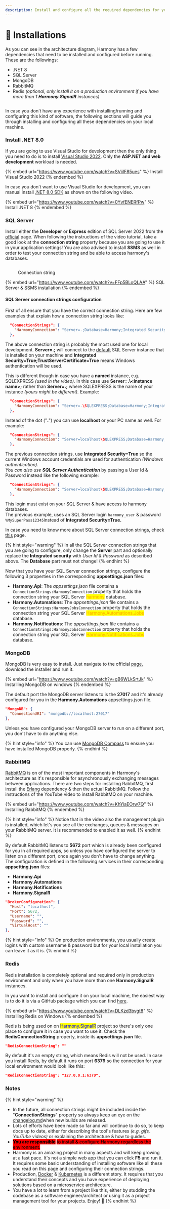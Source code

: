 ```yaml
---
description: Install and configure all the required dependencies for your local environment
---
```


# 📀 Installations

As you can see in the architecture diagram, Harmony has a few dependencies that need to be installed and configured before running. These are the followings:

* .NET 8
* SQL Server
* MongoDB
* RabbitMQ
* Redis _(optional, only install it on a production environment if you have more than 1 **Harmony.SignalR** instances)_

<figure><img src="../../.gitbook/assets/harmony-architecture.gif" alt=""><figcaption></figcaption></figure>

In case you don't have any experience with installing/running and configuring this kind of software, the following sections will guide you through installing and configuring all these dependencies on your local machine.

### Install .NET 8.0

If you are going to use Visual Studio for development then the only thing you need to do is to install [Visual Studio 2022](https://learn.microsoft.com/en-us/visualstudio/install/install-visual-studio?view=vs-2022). Only the **ASP.NET and web development** workload is needed.

{% embed url="https://www.youtube.com/watch?v=SViilF85ues" %}
Install Visual Studio 2022
{% endembed %}

In case you don't want to use Visual Studio for development, you can manual install [.NET 8.0 SDK](https://dotnet.microsoft.com/en-us/download/dotnet/8.0) as shown on the following video.

{% embed url="https://www.youtube.com/watch?v=0YvfENERfPw" %}
Install .NET 8
{% endembed %}

### SQL Server

Install either the **Developer** or **Express** edition of SQL Server 2022 from the [official](https://www.microsoft.com/en-us/sql-server/sql-server-downloads) page. When following the instructions of the video tutorial, take a good look at the **connection string** property because you are going to use it in your application settings! You are also advised to install **SSMS** as well in order to test your connection string and be able to access harmony's databases.

<figure><img src="../../.gitbook/assets/Screenshot 2024-04-18 154250.png" alt=""><figcaption><p>Connection string</p></figcaption></figure>

{% embed url="https://www.youtube.com/watch?v=FFp5BLoQLAA" %}
SQL Server & SSMS installation
{% endembed %}

#### SQL Server connection strings configuration

First of all ensure that you have the correct connection string. Here are few examples that explain how a connection string looks like:

```json
  "ConnectionStrings": {
    "HarmonyConnection": "Server=.;Database=Harmony;Integrated Security=True;TrustServerCertificate=True"
  },
```

The above connection string is probably the most used one for local development. **Server=.;** will connect to the [default](https://learn.microsoft.com/en-us/sql/sql-server/connect-to-database-engine?view=sql-server-ver16\&tabs=sqldb#connect-to-a-default-sql-server-instance-on-the-same-machine) SQL Server instance that is installed on your machine and **Integrated Security=True;TrustServerCertificate=True** means Windows authentication will be used.

This is different though in case you have a **named** instance, e.g. SQLEXPRESS _(used in the video)._ In this case use **Server=.\\\<instance name>;** rather than **Server=.;** where SQLEXPRESS is the name of your instance _(yours might be different)._ Example:

```json
  "ConnectionStrings": {
    "HarmonyConnection": "Server=.\SQLEXPRESS;Database=Harmony;Integrated Security=True;TrustServerCertificate=True"
  },
```

Instead of the dot ("**.**") you can use **localhost** or your PC name as well. For example:

```json
  "ConnectionStrings": {
    "HarmonyConnection": "Server=localhost\SQLEXPRESS;Database=Harmony;Integrated Security=True;TrustServerCertificate=True"
  },
```

The previous connection strings, use **Integrated Security=True** so the current Windows account credentials are used for authentication _(Windows authentication)._ \
_You can also use **SQL Server Authentication**_ by passing a User Id & Password instead like the following example:

```json
  "ConnectionStrings": {
    "HarmonyConnection": "Server=localhost\SQLEXPRESS;Database=Harmony;User Id=harmony_user;Password=%MySuperPass12345;TrustServerCertificate=True"
  },
```

This login must exist on your SQL Server & have access to harmony databases.\
The previous example, uses an SQL Server login `harmony_user` & password `%MySuperPass12345`instead of **Integrated Security=True.**&#x20;

In case you need to know more about SQL Server connection strings, check [this](https://www.connectionstrings.com/sql-server/) page.

{% hint style="warning" %}
In all the SQL Server connection strings that you are going to configure, only change the **Server** part and optionally replace the **Integrated security** with _User Id & Password_ as described above. The **Database** part must not change!
{% endhint %}

Now that you have your SQL Server connection strings, configure the following 3 properties in the corresponding **appsettings.json** files:

* **Harmony.Api**: The _appsettings.json_ file contains a `ConnectionStrings:HarmonyConnection` property that holds the connection string your SQL Server <mark style="color:orange;">harmony</mark> database.
* **Harmony.Automations**: The _appsettings.json_ file contains a `ConnectionStrings:HarmonyJobsConnection`  property that holds the connection string your SQL Server <mark style="color:orange;">Harmony.Automations.Jobs</mark> database.
* **Harmony.Notifications**: The _appsettings.json_ file contains a `ConnectionStrings:HarmonyJobsConnection`  property that holds the connection string your SQL Server <mark style="color:orange;">Harmony.Notifications.Jobs</mark> database.

### MongoDB

MongoDB is very easy to install. Just navigate to the official [page](https://www.mongodb.com/docs/manual/tutorial/install-mongodb-on-windows/), download the installer and run it.

{% embed url="https://www.youtube.com/watch?v=gB6WLkSrtJk" %}
Installing MongoDB on windows
{% endembed %}

The default port the MongoDB server listens to is the **27017** and it's already configured for you in the **Harmony.Automations** appsettings.json file.

```json
"MongoDB": {
  "ConnectionURI": "mongodb://localhost:27017"
},
```

Unless you have configured your MongoDB server to run on a different port, you don't have to do anything else.

{% hint style="info" %}
You can use [MongoDB Compass](https://www.mongodb.com/products/tools/compass) to ensure you have installed MongoDB properly.
{% endhint %}

### RabbitMQ

[RabbitMQ](https://www.rabbitmq.com/) is on of the most important components in Harmony's architecture as it's responsible for asynchronously exchanging messages between applications. There are two steps for installing RabbitMQ, first install the [Erlang](https://www.erlang.org/) dependency & then the actual RabbitMQ. Follow the instructions of the YouTube video to install RabbitMQ on your machine.

{% embed url="https://www.youtube.com/watch?v=KhYiaEOrw7Q" %}
Installing RabbitMQ
{% endembed %}

{% hint style="info" %}
Notice that in the video also the management plugin is installed, which let's you see all the exchanges, queues & messages on your RabbitMQ server. It is recommended to enabled it as well.
{% endhint %}

By default RabbitMQ listens to **5672** port which is already been configured for you in all required apps, so unless you have configured the server to listen on a different port, once again you don't have to change anything. The configuration is defined in the following services in their corresponding **appsetting.json** files:

* **Harmony.Api**
* **Harmony.Automations**
* **Harmony.Notifications**
* **Harmony.SignalR**

```json
"BrokerConfiguration": {
  "Host": "localhost",
  "Port": 5672,
  "Username": "",
  "Password": "",
  "VirtualHost": ""
},
```

{% hint style="info" %}
On production environments, you usually create logins with custom username & password but for your local installation you can leave it as it is.
{% endhint %}

### Redis

Redis installation is completely optional and required only in production environment and only when you have more than one **Harmony.SignalR** instances.

In you want to install and configure it on your local machine, the easiest way is to do it is via a GitHub package which you can find [here](https://github.com/tporadowski/redis/releases).

{% embed url="https://www.youtube.com/watch?v=DLKzd3bvgt8" %}
Installing Redis on Windows
{% endembed %}

Redis is being used on on <mark style="color:blue;">Harmony.SignalR</mark> project so there's only one place to configure it in case you want to use it. Check the **RedisConnectionString** property, inside its **appsettings.json** file.

```json
"RedisConnectionString": ""
```

By default it's an empty string, which means Redis will not be used. In case you install Redis, by default it runs on port **6379** so the connection for your local environment would look like this:

```json
"RedisConnectionString": "127.0.0.1:6379",
```

### Notes

{% hint style="warning" %}
* In the future, all connection strings might be included inside the "**ConnectionStrings**" property so always keep an eye on the [changelog.md](../../overview/changelog.md "mention")when new builds are released.
* Lots of efforts have been made so far and will continue to do so, to keep docs up to date, either for describing the tool's features _(e.g. gifs, YouTube videos)_ or explaining the architecture & how to guides.&#x20;
* <mark style="background-color:red;">**You are responsible**</mark> <mark style="background-color:red;"></mark><mark style="background-color:red;">to install & configure Harmony regardless the environment.</mark>&#x20;
* Harmony is an amazing project in many aspects and will keep growing at a fast pace. It's not a simple web app that you can click **F5** and run it. \
  It requires some basic understanding of installing software like all these you read on this page and configuring their connection strings.
* Production, [Docker](../docker/) & [Kubernetes](../docker/kubernetes.md) is a different story. It requires that you understand their concepts and you have experience of deploying solutions based on a microservice architecture.
* You have a lot to learn from a project like this, either by studding the codebase as a software engineer/architect or using it as a project management tool for your projects. Enjoy! :rocket:
{% endhint %}

